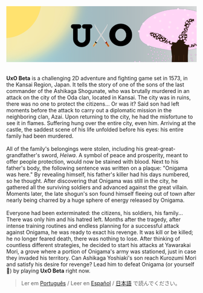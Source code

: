 <div align="center">
  <img src="https://github.com/AJUMP-Corp/.github/blob/main/uxo_banner.png" alt="UxO Banner">
</div><br>

**UxO Beta** is a challenging 2D adventure and fighting game set in 1573, in the Kansai Region, Japan. It tells the story of one of the sons of the last commander of the Ashikaga Shogunate, who was brutally murdered in an attack on the city of the Oda clan, located in Kansai. The city was in ruins, there was no one to protect the citizens... Or was it? Said son had left moments before the attack to carry out a diplomatic mission in the neighboring clan, Azai. Upon returning to the city, he had the misfortune to see it in flames. Suffering hung over the entire city, even him. Arriving at the castle, the saddest scene of his life unfolded before his eyes: his entire family had been murdered. <br><br>
All of the family's belongings were stolen, including his great-great-grandfather's sword, _Heiwa_. A symbol of peace and prosperity, meant to offer people protection, would now be stained with blood. Next to his father's body, the following sentence was written on a plaque: "Onigama was here." By revealing himself, his father's killer had his days numbered, so he thought. After discovering that Onigama was still in the city, he gathered all the surviving soldiers and advanced against the great villain. Moments later, the late shogun's son found himself fleeing out of town after nearly being charred by a huge sphere of energy released by Onigama. <br><br>
Everyone had been exterminated: the citizens, his soldiers, his family... There was only him and his hatred left. Months after the tragedy, after intense training routines and endless planning for a successful attack against Onigama, he was ready to exact his revenge. It was kill or be killed; he no longer feared death, there was nothing to lose. After thinking of countless different strategies, he decided to start his attacks at Yawarakai Mori, a grove where a portion of Onigama's army was stationed, just in case they invaded his territory. Can Ashikaga Yoshiaki's son reach Kurozumi Mori and satisfy his desire for revenge? Lead him to defeat Onigama (or yourself 🤭) by playing **UxO Beta** right now.

> Ler em [Português](https://github.com/AJUMP-Corp/UxO-Beta/blob/main/readme/README_pt-BR.md) /
> Leer en [Español](https://github.com/AJUMP-Corp/UxO-Beta/blob/main/readme/README_sp.md) /
> [日本語](https://github.com/AJUMP-Corp/UxO-Beta/blob/main/readme/README_jp.md) で読んでください。
